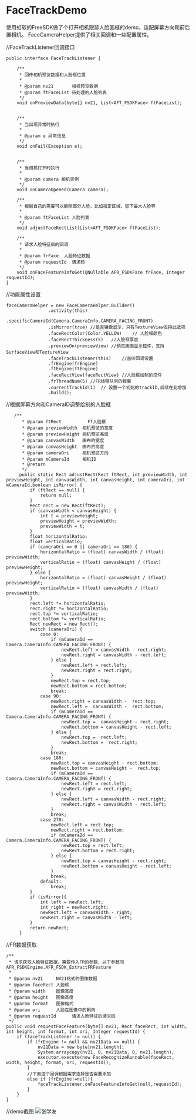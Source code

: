 
# FaceTrackDemo
使用虹软的FreeSDK做了个打开相机跟踪人脸画框的demo，适配屏幕方向和前后置相机。
FaceCameraHelper提供了相关回调和一些配置属性。

//FaceTrackListener回调接口

    public interface FaceTrackListener {

        /**
         * 回传相机预览数据和人脸框位置
         *
         * @param nv21       相机预览数据
         * @param ftFaceList 待处理的人脸列表
         */
        void onPreviewData(byte[] nv21, List<AFT_FSDKFace> ftFaceList);


        /**
         * 当出现异常时执行
         *
         * @param e 异常信息
         */
        void onFail(Exception e);


        /**
         * 当相机打开时执行
         *
         * @param camera 相机实例
         */
        void onCameraOpened(Camera camera);

        /**
         * 根据自己的需要可以删除部分人脸，比如指定区域、留下最大人脸等
         *
         * @param ftFaceList 人脸列表
         */
        void adjustFaceRectList(List<AFT_FSDKFace> ftFaceList);

        /**
         * 请求人脸特征后的回调
         *
         * @param frFace  人脸特征数据
         * @param requestId  请求码
         */
        void onFaceFeatureInfoGet(@Nullable AFR_FSDKFace frFace, Integer requestId);
    }

        
//功能属性设置

    faceCameraHelper = new FaceCameraHelper.Builder()
                    .activity(this)
                    .specificCameraId(Camera.CameraInfo.CAMERA_FACING_FRONT)
                    .isMirror(true) //是否镜像显示，只有TextureView支持此选项
                    .faceRectColor(Color.YELLOW)    // 人脸框颜色
                    .faceRectThickness(5)   //人脸框厚度
                    .previewOn(previewView) //预览画面显示控件，支持SurfaceView和TextureView
                    .faceTrackListener(this)    //监听回调设置
                    .frEngine(frEngine)
                    .ftEngine(ftEngine)
                    .faceRectView(faceRectView) //人脸框绘制的控件
                    .frThreadNum(5) //FR线程队列的数量
                    .currentTrackId(1)  // 设置一个初始的trackID,后续在此增加
                    .build();

//根据屏幕方向和CameraID调整绘制的人脸框
       
       /**
          * @param ftRect          FT人脸框
          * @param previewWidth  相机预览的宽度
          * @param previewHeight 相机预览高度
          * @param canvasWidth   画布的宽度
          * @param canvasHeight  画布的高度
          * @param cameraOri     相机预览方向
          * @param mCameraId     相机ID
          * @return
          */
         public static Rect adjustRect(Rect ftRect, int previewWidth, int previewHeight, int canvasWidth, int canvasHeight, int cameraOri, int mCameraId,boolean isMirror) {
             if (ftRect == null) {
                 return null;
             }
             Rect rect = new Rect(ftRect);
             if (canvasWidth < canvasHeight) {
                 int t = previewHeight;
                 previewHeight = previewWidth;
                 previewWidth = t;
             }
             float horizontalRatio;
             float verticalRatio;
             if (cameraOri == 0 || cameraOri == 180) {
                 horizontalRatio = (float) canvasWidth / (float) previewWidth;
                 verticalRatio = (float) canvasHeight / (float) previewHeight;
             } else {
                 horizontalRatio = (float) canvasHeight / (float) previewHeight;
                 verticalRatio = (float) canvasWidth / (float) previewWidth;
             }
             rect.left *= horizontalRatio;
             rect.right *= horizontalRatio;
             rect.top *= verticalRatio;
             rect.bottom *= verticalRatio;
             Rect newRect = new Rect();
             switch (cameraOri) {
                 case 0:
                     if (mCameraId == Camera.CameraInfo.CAMERA_FACING_FRONT) {
                         newRect.left = canvasWidth - rect.right;
                         newRect.right = canvasWidth - rect.left;
                     } else {
                         newRect.left = rect.left;
                         newRect.right = rect.right;
                     }
                     newRect.top = rect.top;
                     newRect.bottom = rect.bottom;
                     break;
                 case 90:
                     newRect.right = canvasWidth -  rect.top;
                     newRect.left =  canvasWidth -  rect.bottom;
                     if (mCameraId == Camera.CameraInfo.CAMERA_FACING_FRONT) {
                         newRect.top =  canvasHeight - rect.right;
                         newRect.bottom = canvasHeight - rect.left;
                     } else {
                         newRect.top =  rect.left;
                         newRect.bottom =  rect.right;
                     }
                     break;
                 case 180:
                     newRect.top = canvasHeight - rect.bottom;
                     newRect.bottom = canvasHeight -  rect.top;
                     if (mCameraId == Camera.CameraInfo.CAMERA_FACING_FRONT) {
                         newRect.left = rect.left;
                         newRect.right = rect.right;
                     } else {
                         newRect.left = canvasWidth - rect.right;
                         newRect.right = canvasWidth - rect.left;
                     }
                     break;
                 case 270:
                     newRect.left = rect.top;
                     newRect.right = rect.bottom;
                     if (mCameraId == Camera.CameraInfo.CAMERA_FACING_FRONT) {
                         newRect.top = rect.left;
                         newRect.bottom = rect.right;
                     } else {
                         newRect.top = canvasHeight - rect.right;
                         newRect.bottom = canvasHeight - rect.left;
                     }
                     break;
                 default:
                     break;
             }
             if (isMirror){
                 int left = newRect.left;
                 int right = newRect.right;
                 newRect.left = canvasWidth - right;
                 newRect.right = canvasWidth - left;
             }
             return newRect;
         }


//FR数据获取

    /**
     * 请求获取人脸特征数据，需要传入FR的参数，以下参数同 AFR_FSDKEngine.AFR_FSDK_ExtractFRFeature
     *
     * @param nv21     NV21格式的图像数据
     * @param faceRect 人脸框
     * @param width    图像宽度
     * @param height   图像高度
     * @param format   图像格式
     * @param ori      人脸在图像中的朝向
     * @param requestId      请求人脸特征的请求码
     */
    public void requestFaceFeature(byte[] nv21, Rect faceRect, int width, int height, int format, int ori, Integer requestId) {
        if (faceTrackListener != null) {
            if (frEngine != null && nv21Data == null) {
                nv21Data = new byte[nv21.length];
                System.arraycopy(nv21, 0, nv21Data, 0, nv21.length);
                executor.execute(new FaceRecognizeRunnable(faceRect, width, height, format, ori, requestId));
            }
            //下面这个回调根据需求选择是否需要添加
            else if (frEngine!=null){
                faceTrackListener.onFaceFeatureInfoGet(null,requestId);
            }
        }
    }


//demo截图
![张学友](https://github.com/wangshengyang1996/FaceTrackDemo/blob/master/%E5%BC%A0%E5%AD%A6%E5%8F%8B.jpg)
